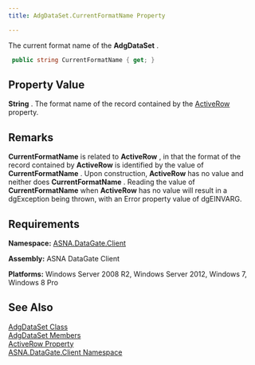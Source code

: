 ```yaml
---
title: AdgDataSet.CurrentFormatName Property

---
```


The current format name of the **AdgDataSet** .

```cs
 public string CurrentFormatName { get; }
```


## Property Value

**String** . The format name of the record contained by the [ActiveRow](adg-dataset-class-active-row-property.html) property.
## Remarks

**CurrentFormatName** is related to **ActiveRow** , in that the format of the record contained by **ActiveRow** is identified by the value of **CurrentFormatName** . Upon construction, **ActiveRow** has no value and neither does **CurrentFormatName** . Reading the value of **CurrentFormatName** when **ActiveRow** has no value will result in a dgException being thrown, with an Error property value of dgEINVARG. 
## Requirements

**Namespace:** [ASNA.DataGate.Client](datagate-client-namespace.html) 

**Assembly:** ASNA DataGate Client

**Platforms:** Windows Server 2008 R2, Windows Server 2012, Windows 7, Windows 8 Pro
## See Also


[AdgDataSet Class](adg-dataset-class.html)
      <br />
[AdgDataSet Members](adg-dataset-members.html)
      <br />
[ActiveRow Property](adg-dataset-class-active-row-property.html)
      <br />
[ASNA.DataGate.Client Namespace](datagate-client-namespace.html)

